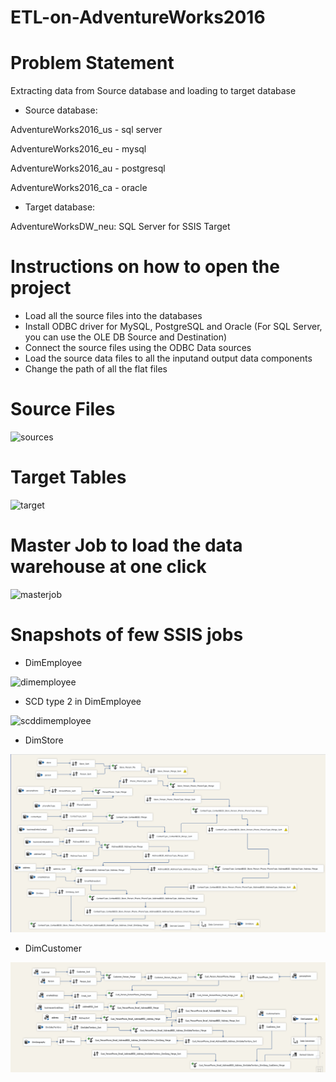 # ETL-on-AdventureWorks2016

# Problem Statement 

Extracting data from Source database and loading to target database

-	Source database: 

AdventureWorks2016_us - sql server 

AdventureWorks2016_eu - mysql  

AdventureWorks2016_au - postgresql  

AdventureWorks2016_ca - oracle 

-	Target database: 

AdventureWorksDW_neu: SQL Server for SSIS Target

# Instructions on how to open the project

- Load all the source files into the databases
- Install ODBC driver for MySQL, PostgreSQL and Oracle (For SQL Server, you can use the OLE DB Source and Destination)
- Connect the source files using the ODBC Data sources
- Load the source data files to all the inputand output data components
- Change the path of all the flat files


# Source Files

<img width="540" alt="sources" src="https://user-images.githubusercontent.com/32627251/39931072-5ba9c154-550a-11e8-844a-6aff9e40490c.PNG">

# Target Tables

<img width="356" alt="target" src="https://user-images.githubusercontent.com/32627251/39931967-def6cfe6-550c-11e8-8611-e5482e881b1a.PNG">

# Master Job to load the data warehouse at one click
<img width="895" alt="masterjob" src="https://user-images.githubusercontent.com/32627251/39933803-f3793d8c-5511-11e8-91b5-ccdccb85d88d.PNG">

# Snapshots of few SSIS jobs

- DimEmployee
<img width="582" alt="dimemployee" src="https://user-images.githubusercontent.com/32627251/39934880-426fa34c-5515-11e8-9ae2-606cc9a6f154.PNG">

- SCD type 2 in DimEmployee

<img width="199" alt="scddimemployee" src="https://user-images.githubusercontent.com/32627251/39939190-6a23b208-5523-11e8-815f-cbb5b95fde85.PNG">

- DimStore

![DimStore](https://github.com/KarunaMeena/ETL-on-AdventureWorks2016/blob/master/images/DimStore.PNG)

- DimCustomer

![DimCustomer](https://github.com/KarunaMeena/ETL-on-AdventureWorks2016/blob/master/images/DimCustomer.PNG)



